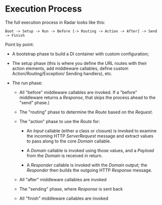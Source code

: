 # Execution Process

The full execution process in Radar looks like this:

    Boot -> Setup -> Run -> Before [-> Routing -> Action -> After] -> Send -> Finish

Point by point:

- A bootstrap phase to build a DI container with custom configuration;

- The setup phase (this is where you define the URL routes with their action
elements, add middleware callables, define custom Action/Routing/Exception/
Sending handlers), etc.

- The run phase:

    - All "before" middleware callables are invoked. If a "before"
    middleware returns a _Response_, that skips the process ahead to the
    "send" phase.)

    - The "routing" phase to determine the _Route_ based on the _Request_.

    - The "action" phase to use the _Route_ for:

        - An _Input_ callable (either a class or closure) is invoked to
        examine the incoming HTTP _ServerRequest_ message and extract values
        to pass along to the core _Domain_ callable.

        - A _Domain_ callable is invoked using those values, and a _Payload_
        from the _Domain_ is received in return.

        - A _Responder_ callable is invoked with the _Domain_ output; the
        _Responder_ then builds the outgoing HTTP _Response_ message.

    - All "after" middleware callables are invoked

    - The "sending" phase, where _Response_ is sent back

    - All "finish" middleware callables are invoked

